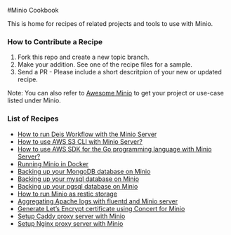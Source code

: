 #Minio Cookbook

This is home for recipes of related projects and tools to use with Minio. 

### How to Contribute a Recipe

1. Fork this repo and create a new topic branch.
2. Make your addition. See one of the recipe files for a sample.
3. Send a PR - Please include a short descritpion of your new or updated recipe.


 Note: You can also refer to [Awesome Minio](https://github.com/minio/awesome-minio) to get your project or use-case listed under Minio.

### List of Recipes

- [How to run Deis Workflow with the Minio Server](./use_minio_with_deis.md)
- [How to use AWS S3 CLI with Minio Server?](./aws-cli-with-minio-server.md)
- [How to use AWS SDK for the Go programming language with Minio Server?](./aws-sdk-go-with-minio-server.md)
- [Running Minio in Docker](./docker_minio.md)
- [Backing up your MongoDB database on Minio](./mongo_minio.md)
- [Backing up your mysql database on Minio](./mysql_minio.md)
- [Backing up your pgsql database on Minio](./pgsql_minio.md)
- [How to run Minio as restic storage](./restic_minio.md)
- [Aggregating Apache logs with fluentd and Minio server](./aggregating-Apache-logs-with-fluentd-and-Minio-server.md)
- [Generate Let’s Encrypt certificate using Concert for Minio](./generate-Lets-Encypt-certificate-using-Concert-for-Minio.md)
- [Setup Caddy proxy server with Minio](./setup-Caddy-proxy-with-Minio-Server.md)
- [Setup Nginx proxy server with Minio](./setup-Nginx-proxy-with-Minio-Server.md)
